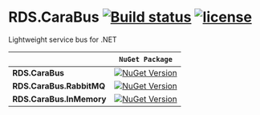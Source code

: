 # RDS.CaraBus [![Build status](https://ci.appveyor.com/api/projects/status/2jo09yd7rudkeny2/branch/master?svg=true)](https://ci.appveyor.com/project/Toxu4/rds-carabus/branch/master) [![license](https://img.shields.io/github/license/mashape/apistatus.svg)]()
Lightweight service bus for .NET

&nbsp; | `NuGet Package`
--- | ---
**RDS.CaraBus** | [![NuGet Version](https://buildstats.info/nuget/RDS.CaraBus)](https://www.nuget.org/packages/RDS.CaraBus/) 
**RDS.CaraBus.RabbitMQ** | [![NuGet Version](https://buildstats.info/nuget/RDS.CaraBus.RabbitMQ)](https://www.nuget.org/packages/RDS.CaraBus.RabbitMQ/)
**RDS.CaraBus.InMemory** | [![NuGet Version](https://buildstats.info/nuget/RDS.CaraBus.InMemory)](https://www.nuget.org/packages/RDS.CaraBus.InMemory/)
